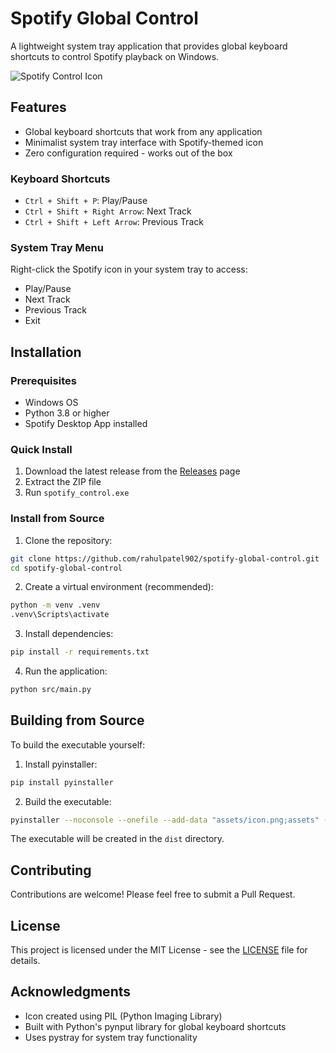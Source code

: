 # Spotify Global Control
 
A lightweight system tray application that provides global keyboard shortcuts to control Spotify playback on Windows.

![Spotify Control Icon](assets/icon.png)

## Features  

- Global keyboard shortcuts that work from any application
- Minimalist system tray interface with Spotify-themed icon
- Zero configuration required - works out of the box

### Keyboard Shortcuts 

- `Ctrl + Shift + P`: Play/Pause
- `Ctrl + Shift + Right Arrow`: Next Track
- `Ctrl + Shift + Left Arrow`: Previous Track

### System Tray Menu

Right-click the Spotify icon in your system tray to access:
- Play/Pause
- Next Track
- Previous Track
- Exit

## Installation

### Prerequisites

- Windows OS
- Python 3.8 or higher
- Spotify Desktop App installed

### Quick Install

1. Download the latest release from the [Releases](https://github.com/rahulpatel902/spotify-global-control/releases) page
2. Extract the ZIP file
3. Run `spotify_control.exe`

### Install from Source

1. Clone the repository:
```bash
git clone https://github.com/rahulpatel902/spotify-global-control.git
cd spotify-global-control
```

2. Create a virtual environment (recommended):
```bash
python -m venv .venv
.venv\Scripts\activate
```

3. Install dependencies:
```bash
pip install -r requirements.txt
```

4. Run the application:
```bash
python src/main.py
```

## Building from Source

To build the executable yourself:

1. Install pyinstaller:
```bash
pip install pyinstaller
```

2. Build the executable:
```bash
pyinstaller --noconsole --onefile --add-data "assets/icon.png;assets" --icon=assets/icon.png src/main.py --name spotify_control
```

The executable will be created in the `dist` directory.

## Contributing

Contributions are welcome! Please feel free to submit a Pull Request.

## License

This project is licensed under the MIT License - see the [LICENSE](LICENSE) file for details.

## Acknowledgments

- Icon created using PIL (Python Imaging Library)
- Built with Python's pynput library for global keyboard shortcuts
- Uses pystray for system tray functionality
